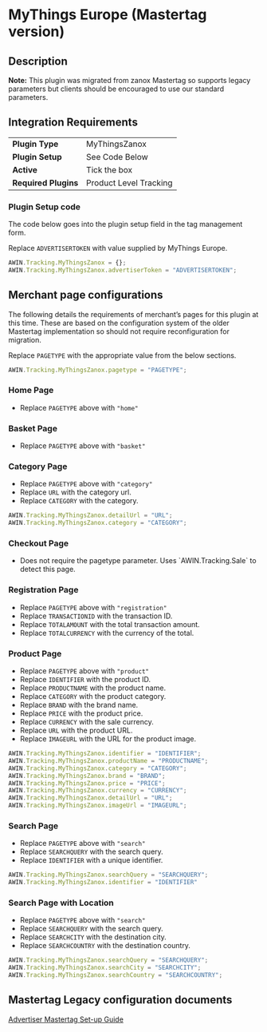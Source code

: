 # MyThings Europe (Mastertag version)

## Description

**Note:** This plugin was migrated from zanox Mastertag so supports
legacy parameters but clients should be encouraged to use our standard
parameters.

## Integration Requirements

|                      |                        |
|----------------------|------------------------|
| **Plugin Type**      | MyThingsZanox          |
| **Plugin Setup**     | See Code Below         |
| **Active**           | Tick the box           |
| **Required Plugins** | Product Level Tracking |

### Plugin Setup code

The code below goes into the plugin setup field in the tag management
form.

Replace `ADVERTISERTOKEN` with value supplied by MyThings Europe.

``` javascript
AWIN.Tracking.MyThingsZanox = {};
AWIN.Tracking.MyThingsZanox.advertiserToken = "ADVERTISERTOKEN";
```

## Merchant page configurations

The following details the requirements of merchant’s pages for this
plugin at this time. These are based on the configuration system of the
older Mastertag implementation so should not require reconfiguration for
migration.

Replace `PAGETYPE` with the appropriate value from the below sections.

``` javascript
AWIN.Tracking.MyThingsZanox.pagetype = "PAGETYPE";
```

### Home Page

- Replace `PAGETYPE` above with `"home"`

### Basket Page

- Replace `PAGETYPE` above with `"basket"`

### Category Page

- Replace `PAGETYPE` above with `"category"`
- Replace `URL` with the category url.
- Replace `CATEGORY` with the category.

``` javascript
AWIN.Tracking.MyThingsZanox.detailUrl = "URL";
AWIN.Tracking.MyThingsZanox.category = "CATEGORY";
```

### Checkout Page

- Does not require the pagetype parameter. Uses \`AWIN.Tracking.Sale\`
  to detect this page.

### Registration Page

- Replace `PAGETYPE` above with `"registration"`
- Replace `TRANSACTIONID` with the transaction ID.
- Replace `TOTALAMOUNT` with the total transaction amount.
- Replace `TOTALCURRENCY` with the currency of the total.

### Product Page

- Replace `PAGETYPE` above with `"product"`
- Replace `IDENTIFIER` with the product ID.
- Replace `PRODUCTNAME` with the product name.
- Replace `CATEGORY` with the product category.
- Replace `BRAND` with the brand name.
- Replace `PRICE` with the product price.
- Replace `CURRENCY` with the sale currency.
- Replace `URL` with the product URL.
- Replace `IMAGEURL` with the URL for the product image.

``` javascript
AWIN.Tracking.MyThingsZanox.identifier = "IDENTIFIER";
AWIN.Tracking.MyThingsZanox.productName = "PRODUCTNAME";
AWIN.Tracking.MyThingsZanox.category = "CATEGORY";
AWIN.Tracking.MyThingsZanox.brand = "BRAND";
AWIN.Tracking.MyThingsZanox.price = "PRICE";
AWIN.Tracking.MyThingsZanox.currency = "CURRENCY";
AWIN.Tracking.MyThingsZanox.detailUrl = "URL";
AWIN.Tracking.MyThingsZanox.imageUrl = "IMAGEURL";
```

### Search Page

- Replace `PAGETYPE` above with `"search"`
- Replace `SEARCHQUERY` with the search query.
- Replace `IDENTIFIER` with a unique identifier.

``` javascript
AWIN.Tracking.MyThingsZanox.searchQuery = "SEARCHQUERY";
AWIN.Tracking.MyThingsZanox.identifier = "IDENTIFIER"
```

### Search Page with Location

- Replace `PAGETYPE` above with `"search"`
- Replace `SEARCHQUERY` with the search query.
- Replace `SEARCHCITY` with the destination city.
- Replace `SEARCHCOUNTRY` with the destination country.

``` javascript
AWIN.Tracking.MyThingsZanox.searchQuery = "SEARCHQUERY";
AWIN.Tracking.MyThingsZanox.searchCity = "SEARCHCITY";
AWIN.Tracking.MyThingsZanox.searchCountry = "SEARCHCOUNTRY";
```

## Mastertag Legacy configuration documents

[Advertiser Mastertag Set-up Guide](Media:MasterTagSetup.pdf "wikilink")